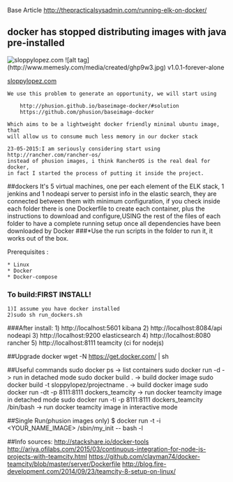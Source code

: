Base Article http://thepracticalsysadmin.com/running-elk-on-docker/

## docker has stopped distributing images with java pre-installed 
 
 <img src="https://github.com/sloppylopez/angularclient/blob/master/app/images/100x100/foreveralone.jpg" alt="sloppylopez.com"/>
 ![alt tag](http://www.memesly.com/media/created/ghp9w3.jpg) v1.0.1-forever-alone
 
 <a href="http://sloppylopez.com/">sloppylopez.com</a>
 
    We use this problem to generate an opportunity, we will start using

        http://phusion.github.io/baseimage-docker/#solution
        https://github.com/phusion/baseimage-docker

    Which aims to be a lightweight docker friendly minimal ubuntu image, that
    will allow us to consume much less memory in our docker stack
    
    23-05-2015:I am seriously considering start using http://rancher.com/rancher-os/
    instead of phusion images, i think RancherOS is the real deal for docker,
    in fact I started the process of putting it inside the project.

##dockers
It's 5 virtual machines, one per each element of the ELK stack, 1 jenkins
and 1 nodeapi server to persist info in the elastic search, they are connected 
between them with minimum configuration, if you check inside each folder 
there is one Dockerfile to create each container, plus the instructions 
to download and configure,USING the rest of the files of each folder to 
have a complete running setup once all dependencies have been downloaded 
by Docker
###*Use the run scripts in the folder to run it, it works out of the box.

Prerequisites :

    * Linux
    * Docker
    * Docker-compose
    
### To build:FIRST INSTALL!
    1)I assume you have docker installed
    2)sudo sh run_dockers.sh
    
###After install:
    1) http://localhost:5601       kibana
    2) http://localhost:8084/api   nodeapi
    3) http://localhost:9200       elasticsearch
    4) http://localhost:8080       rancher
    5) http://localhost:8111       teamcity (ci for nodejs)

##Upgrade docker
    wget -N https://get.docker.com/ | sh

##Useful commands
    sudo docker ps  -> list containers
    sudo docker run -d  -> run in detached mode
    sudo docker build .  -> build docker image
    sudo docker build -t sloppylopez/projectname .  -> build docker image
    sudo docker run -dt -p 8111:8111 dockers_teamcity -> run docker teamcity image in detached mode
    sudo docker run -ti -p 8111:8111 dockers_teamcity /bin/bash -> run docker teamcity image in interactive mode

##Single Run(phusion images only)
    $ docker run -t -i <YOUR_NAME_IMAGE> /sbin/my_init -- bash -l
    
##Info sources:
    http://stackshare.io/docker-tools
    http://ariya.ofilabs.com/2015/03/continuous-integration-for-node-js-projects-with-teamcity.html
    https://github.com/clayman74/docker-teamcity/blob/master/server/Dockerfile
    http://blog.fire-development.com/2014/09/23/teamcity-8-setup-on-linux/



